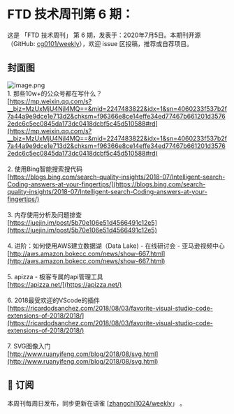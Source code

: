 # FTD 技术周刊第 6 期：
这是 「FTD 技术周刊」 第 6 期，发表于：2020年7月5日。本期刊开源（GitHub: [cg0101/weekly](https://github.com/cg0101/weekly)），欢迎 issue 区投稿，推荐或自荐项目。
## 封面图
![image.png](https://cdn.nlark.com/yuque/0/2020/png/132503/1605582983351-1b0eb14a-0224-4dbf-b7a0-2826ee27ebbf.png#height=608&id=risD5&margin=%5Bobject%20Object%5D&name=image.png&originHeight=608&originWidth=1080&originalType=binary&size=1346491&status=done&style=none&width=1080)<br />1. 那些10w+的公众号都在写什么？ <br />[https://mp.weixin.qq.com/s?__biz=MzUxMjU4NjI4MQ==&mid=2247483822&idx=1&sn=4060233f537b2f7a44a9e9dce1e713d2&chksm=f96366e8ce14effe34ed77467b661201d35762edc6c5ec0845da173dc0418dcbf5c45d510588#rd](https://mp.weixin.qq.com/s?__biz=MzUxMjU4NjI4MQ==&mid=2247483822&idx=1&sn=4060233f537b2f7a44a9e9dce1e713d2&chksm=f96366e8ce14effe34ed77467b661201d35762edc6c5ec0845da173dc0418dcbf5c45d510588#rd)<br />
<br />2. 使用Bing智能搜索搜代码<br />[https://blogs.bing.com/search-quality-insights/2018-07/Intelligent-search-Coding-answers-at-your-fingertips/](https://blogs.bing.com/search-quality-insights/2018-07/Intelligent-search-Coding-answers-at-your-fingertips/)<br />
<br />3. 内存使用分析及问题排查<br />[https://juejin.im/post/5b70e106e51d4566491c12e5](https://juejin.im/post/5b70e106e51d4566491c12e5)<br />
<br />4. 进阶：如何使用AWS建立数据湖（Data Lake) - 在线研讨会 - 亚马逊视频中心<br />[http://aws.amazon.bokecc.com/news/show-667.html](http://aws.amazon.bokecc.com/news/show-667.html)<br />
<br />5. apizza - 极客专属的api管理工具<br />[https://apizza.net/](https://apizza.net/)<br />
<br />6. 2018最受欢迎的VScode的插件<br />[https://ricardodsanchez.com/2018/08/03/favorite-visual-studio-code-extensions-of-2018/2018/](https://ricardodsanchez.com/2018/08/03/favorite-visual-studio-code-extensions-of-2018/2018/)<br />
<br />7. SVG图像入门<br />[http://www.ruanyifeng.com/blog/2018/08/svg.html](http://www.ruanyifeng.com/blog/2018/08/svg.html)



## 📅 订阅
本周刊每周日发布，同步更新在语雀 [[zhangchi1024/weekly](https://www.yuque.com/zhangchi1024/weekly)」 。